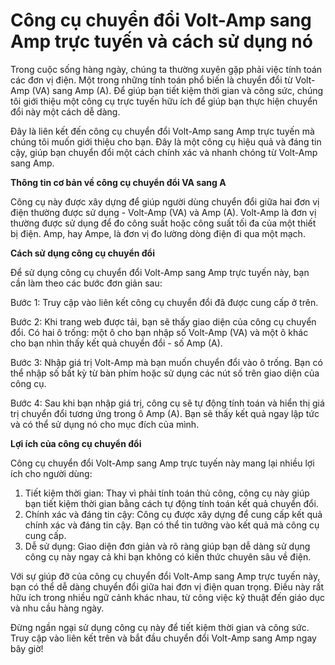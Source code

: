 Công cụ chuyển đổi Volt-Amp sang Amp trực tuyến và cách sử dụng nó
==================================================================

Trong cuộc sống hàng ngày, chúng ta thường xuyên gặp phải việc tính toán các đơn vị điện. Một trong những tính toán phổ biến là chuyển đổi từ Volt-Amp (VA) sang Amp (A). Để giúp bạn tiết kiệm thời gian và công sức, chúng tôi giới thiệu một công cụ trực tuyến hữu ích để giúp bạn thực hiện chuyển đổi này một cách dễ dàng.

Đây là liên kết đến công cụ chuyển đổi Volt-Amp sang Amp trực tuyến mà chúng tôi muốn giới thiệu cho bạn. Đây là một công cụ hiệu quả và đáng tin cậy, giúp bạn chuyển đổi một cách chính xác và nhanh chóng từ Volt-Amp sang Amp.

**Thông tin cơ bản về công cụ chuyển đổi VA sang A**

Công cụ này được xây dựng để giúp người dùng chuyển đổi giữa hai đơn vị điện thường được sử dụng - Volt-Amp (VA) và Amp (A). Volt-Amp là đơn vị thường được sử dụng để đo công suất hoặc công suất tối đa của một thiết bị điện. Amp, hay Ampe, là đơn vị đo lường dòng điện đi qua một mạch.

**Cách sử dụng công cụ chuyển đổi**

Để sử dụng công cụ chuyển đổi Volt-Amp sang Amp trực tuyến này, bạn cần làm theo các bước đơn giản sau:

Bước 1: Truy cập vào liên kết công cụ chuyển đổi đã được cung cấp ở trên.

Bước 2: Khi trang web được tải, bạn sẽ thấy giao diện của công cụ chuyển đổi. Có hai ô trống: một ô cho bạn nhập số Volt-Amp (VA) và một ô khác cho bạn nhìn thấy kết quả chuyển đổi - số Amp (A).

Bước 3: Nhập giá trị Volt-Amp mà bạn muốn chuyển đổi vào ô trống. Bạn có thể nhập số bất kỳ từ bàn phím hoặc sử dụng các nút số trên giao diện của công cụ.

Bước 4: Sau khi bạn nhập giá trị, công cụ sẽ tự động tính toán và hiển thị giá trị chuyển đổi tương ứng trong ô Amp (A). Bạn sẽ thấy kết quả ngay lập tức và có thể sử dụng nó cho mục đích của mình.

**Lợi ích của công cụ chuyển đổi**

Công cụ chuyển đổi Volt-Amp sang Amp trực tuyến này mang lại nhiều lợi ích cho người dùng:

1. Tiết kiệm thời gian: Thay vì phải tính toán thủ công, công cụ này giúp bạn tiết kiệm thời gian bằng cách tự động tính toán kết quả chuyển đổi.
2. Chính xác và đáng tin cậy: Công cụ được xây dựng để cung cấp kết quả chính xác và đáng tin cậy. Bạn có thể tin tưởng vào kết quả mà công cụ cung cấp.
3. Dễ sử dụng: Giao diện đơn giản và rõ ràng giúp bạn dễ dàng sử dụng công cụ này ngay cả khi bạn không có kiến thức chuyên sâu về điện.

Với sự giúp đỡ của công cụ chuyển đổi Volt-Amp sang Amp trực tuyến này, bạn có thể dễ dàng chuyển đổi giữa hai đơn vị điện quan trọng. Điều này rất hữu ích trong nhiều ngữ cảnh khác nhau, từ công việc kỹ thuật đến giáo dục và nhu cầu hàng ngày.

Đừng ngần ngại sử dụng công cụ này để tiết kiệm thời gian và công sức. Truy cập vào liên kết trên và bắt đầu chuyển đổi Volt-Amp sang Amp ngay bây giờ!